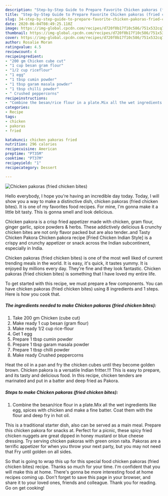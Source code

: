 ```yaml
---
description: "Step-by-Step Guide to Prepare Favorite Chicken pakoras (fried chicken bites)"
title: "Step-by-Step Guide to Prepare Favorite Chicken pakoras (fried chicken bites)"
slug: 34-step-by-step-guide-to-prepare-favorite-chicken-pakoras-fried-chicken-bites
date: 2020-06-04T08:49:25.110Z
image: https://img-global.cpcdn.com/recipes/d720f0b17f10c586/751x532cq70/chicken-pakoras-fried-chicken-bites-recipe-main-photo.jpg
thumbnail: https://img-global.cpcdn.com/recipes/d720f0b17f10c586/751x532cq70/chicken-pakoras-fried-chicken-bites-recipe-main-photo.jpg
cover: https://img-global.cpcdn.com/recipes/d720f0b17f10c586/751x532cq70/chicken-pakoras-fried-chicken-bites-recipe-main-photo.jpg
author: Rosalie Moran
ratingvalue: 4.5
reviewcount: 4
recipeingredient:
- "200 gm Chicken cube cut"
- "1 cup besan gram flour"
- "1/2 cup riceflour"
- "1 egg"
- "1 tbsp cumin powder"
- "1 tbsp garam masala powder"
- "1 tbsp chilli powder"
- " Crushed peppercorns"
recipeinstructions:
- "Combine the besan/rice flour in a plate.Mix all the wet ingredients like egg, spices with chicken and make a fine batter. Coat them with the flour and deep fry in hot oil."
categories:
- Recipe
tags:
- chicken
- pakoras
- fried

katakunci: chicken pakoras fried 
nutrition: 296 calories
recipecuisine: American
preptime: "PT35M"
cooktime: "PT37M"
recipeyield: "1"
recipecategory: Dessert

---
```



![Chicken pakoras (fried chicken bites)](https://img-global.cpcdn.com/recipes/d720f0b17f10c586/751x532cq70/chicken-pakoras-fried-chicken-bites-recipe-main-photo.jpg)

Hello everybody, I hope you're having an incredible day today. Today, I will show you a way to make a distinctive dish, chicken pakoras (fried chicken bites). It is one of my favorites food recipes. For mine, I'm gonna make it a little bit tasty. This is gonna smell and look delicious.

Chicken pakora is a crisp fried appetizer made with chicken, gram flour, ginger garlic, spice powders &amp; herbs. These addictively delicious &amp; crunchy chicken bites are not only flavor packed but are also tender..and Tasty Chicken Pakora Chicken pakora recipe [Fried Chicken Indian Style] is a crispy and crunchy appetizer or snack across the Indian subcontinent, especially in India.

Chicken pakoras (fried chicken bites) is one of the most well liked of current trending meals in the world. It is easy, it's quick, it tastes yummy. It is enjoyed by millions every day. They're fine and they look fantastic. Chicken pakoras (fried chicken bites) is something that I have loved my entire life.


To get started with this recipe, we must prepare a few components. You can have chicken pakoras (fried chicken bites) using 8 ingredients and 1 steps. Here is how you cook that.

<!--inarticleads1-->

##### The ingredients needed to make Chicken pakoras (fried chicken bites):

1. Take 200 gm Chicken (cube cut)
1. Make ready 1 cup besan (gram flour)
1. Make ready 1/2 cup rice-flour
1. Get 1 egg
1. Prepare 1 tbsp cumin powder
1. Prepare 1 tbsp garam masala powder
1. Prepare 1 tbsp chilli powder
1. Make ready  Crushed peppercorns


Heat the oil in a pan and fry the chicken cubes until they become golden brown. Chicken pakora is a versatile Indian fritter.!!! This is easy to prepare, and its tasty and delicious food. In this recipe, chicken tenders are marinated and put in a batter and deep fried as Pakora. 

<!--inarticleads2-->

##### Steps to make Chicken pakoras (fried chicken bites):

1. Combine the besan/rice flour in a plate.Mix all the wet ingredients like egg, spices with chicken and make a fine batter. Coat them with the flour and deep fry in hot oil.


This is a traditional starter dish, also can be served as a main meal. Prepare this chicken pakora for snacks at. Perfect for a picnic, these spicy fried chicken nuggets are great dipped in honey mustard or blue cheese dressing. Try serving chicken pakoras with green onion raita. Pakoras are a terrific appetizer for when you throw your next party, but you may not need that Fry until golden on all sides. 

So that is going to wrap this up for this special food chicken pakoras (fried chicken bites) recipe. Thanks so much for your time. I'm confident that you will make this at home. There's gonna be more interesting food at home recipes coming up. Don't forget to save this page in your browser, and share it to your loved ones, friends and colleague. Thank you for reading. Go on get cooking!
